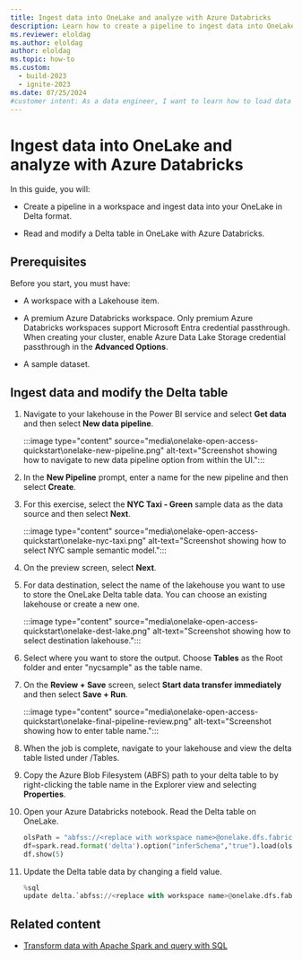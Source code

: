 ```yaml
---
title: Ingest data into OneLake and analyze with Azure Databricks
description: Learn how to create a pipeline to ingest data into OneLake and analyze that data with Azure Databricks.
ms.reviewer: eloldag
ms.author: eloldag
author: eloldag
ms.topic: how-to
ms.custom:
  - build-2023
  - ignite-2023
ms.date: 07/25/2024
#customer intent: As a data engineer, I want to learn how to load data into OneLake and analyze it with Azure Databricks so that I can use my Azure Databricks notebook to read from and write to Delta tables.
---
```


# Ingest data into OneLake and analyze with Azure Databricks

In this guide, you will:

- Create a pipeline in a workspace and ingest data into your OneLake in Delta format.

- Read and modify a Delta table in OneLake with Azure Databricks.

## Prerequisites

Before you start, you must have:

- A workspace with a Lakehouse item.

- A premium Azure Databricks workspace. Only premium Azure Databricks workspaces support Microsoft Entra credential passthrough. When creating your cluster, enable Azure Data Lake Storage credential passthrough in the **Advanced Options**.

- A sample dataset.

## Ingest data and modify the Delta table

1. Navigate to your lakehouse in the Power BI service and select **Get data** and then select **New data pipeline**.

   :::image type="content" source="media\onelake-open-access-quickstart\onelake-new-pipeline.png" alt-text="Screenshot showing how to navigate to new data pipeline option from within the UI.":::

1. In the **New Pipeline** prompt, enter a name for the new pipeline and then select **Create**.

1. For this exercise, select the **NYC Taxi - Green** sample data as the data source and then select **Next**.

   :::image type="content" source="media\onelake-open-access-quickstart\onelake-nyc-taxi.png" alt-text="Screenshot showing how to select NYC sample semantic model.":::

1. On the preview screen, select **Next**.

1. For data destination, select the name of the lakehouse you want to use to store the OneLake Delta table data. You can choose an existing lakehouse or create a new one.

   :::image type="content" source="media\onelake-open-access-quickstart\onelake-dest-lake.png" alt-text="Screenshot showing how to select destination lakehouse.":::

1. Select where you want to store the output. Choose **Tables** as the Root folder and enter "nycsample" as the table name.

1. On the **Review + Save** screen, select **Start data transfer immediately** and then select **Save + Run**.

   :::image type="content" source="media\onelake-open-access-quickstart\onelake-final-pipeline-review.png" alt-text="Screenshot showing how to enter table name.":::

1. When the job is complete, navigate to your lakehouse and view the delta table listed under /Tables.

1. Copy the Azure Blob Filesystem (ABFS) path to your delta table to by right-clicking the table name in the Explorer view and selecting **Properties**.

1. Open your Azure Databricks notebook. Read the Delta table on OneLake.

    ```python
    olsPath = "abfss://<replace with workspace name>@onelake.dfs.fabric.microsoft.com/<replace with item name>.Lakehouse/Tables/nycsample" 
    df=spark.read.format('delta').option("inferSchema","true").load(olsPath)
    df.show(5)
    ```

1. Update the Delta table data by changing a field value.

    ```python
    %sql
    update delta.`abfss://<replace with workspace name>@onelake.dfs.fabric.microsoft.com/<replace with item name>.Lakehouse/Tables/nycsample` set vendorID = 99999 where vendorID = 1;
    ```

## Related content

- [Transform data with Apache Spark and query with SQL](onelake-onecopy-quickstart.md)
